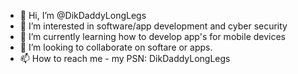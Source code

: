 - 👋 Hi, I’m @DikDaddyLongLegs
- 👀 I’m interested in software/app development and cyber security
- 🌱 I’m currently learning how to develop app's for mobile devices
- 💞️ I’m looking to collaborate on softare or apps. 
- 📫 How to reach me - my PSN: DikDaddyLongLegs

<!---
DikDaddyLongLegs/DikDaddyLongLegs is a ✨ special ✨ repository because its `README.md` (this file) appears on your GitHub profile.
You can click the Preview link to take a look at your changes.
--->
